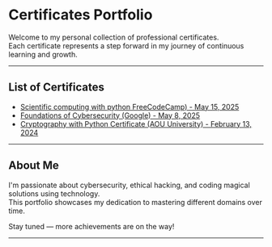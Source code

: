 # Certificates Portfolio

Welcome to my personal collection of professional certificates.  
Each certificate represents a step forward in my journey of continuous learning and growth.

---

## List of Certificates

- [Scientific computing with python FreeCodeCamp) - May 15, 2025](./Scientific-Computing-With-Python-15May2025)
- [Foundations of Cybersecurity (Google) - May 8, 2025](./Foundations-of-Cybersecurity-8May2025/)
- [Cryptography with Python Certificate (AOU University) - February 13, 2024](./Cryptography-with-python-13Feb2024/)
  
---

## About Me

I'm passionate about cybersecurity, ethical hacking, and coding magical solutions using technology.  
This portfolio showcases my dedication to mastering different domains over time.

Stay tuned — more achievements are on the way!

---
